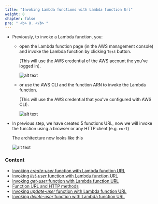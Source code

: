 ```yaml
---
title: "Invoking Lambda functions with Lambda function Url"
weight: 8
chapter: false
pre: " <b> 8. </b> "
---
```


- Previously, to invoke a Lambda function, you:

  - open the Lambda function page (in the AWS management console) and invoke the Lambda function by clicking `Test` button.

    (This will use the AWS credential of the AWS account the you've logged in).

    ![alt text](/diagrams/workshop-1-invoke-with-management-console-low-level.drawio.svg)

  - or use the AWS CLI and the function ARN to invoke the Lambda function.

    (This will use the AWS credential that you've configured with AWS CLI).

    ![alt text](/diagrams/workshop-1-invoke-with-with-cli-low-level.drawio.svg)

- In previous step, we have created 5 functions URL, now we will invoke the function using a browser or any HTTP client (e.g. `curl`)

  The architecture now looks like this

  ![alt text](/diagrams/workshop-1-function-urls.drawio.svg)

### Content

- [Invoking _create-user_ function with Lambda function URL](8.1-invoking-create-user-function)
- [Invoking _list-user_ function with Lambda function URL](8.2-invoking-list-user-function)
- [Invoking _get-user_ function with Lambda function URL](8.3-invoking-get-user-function)
- [Function URL and HTTP methods](8.4-function-url-and-http-methods)
- [Invoking _update-user_ function with Lambda function URL](8.5-invoking-update-user-function)
- [Invoking _delete-user_ function with Lambda function URL](8.6-invoking-delete-user-function)
